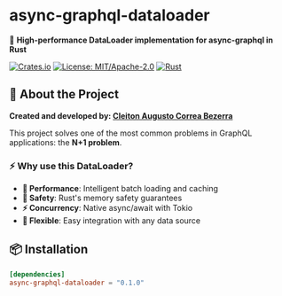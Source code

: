 # async-graphql-dataloader

🚀 **High-performance DataLoader implementation for async-graphql in Rust**

[![Crates.io](https://img.shields.io/crates/v/async-graphql-dataloader)](https://crates.io/crates/async-graphql-dataloader)
[![License: MIT/Apache-2.0](https://img.shields.io/badge/License-MIT%2FApache--2.0-blue.svg)](LICENSE-MIT)
[![Rust](https://img.shields.io/badge/rust-1.60%2B-orange.svg)](https://www.rust-lang.org)

## 🎯 **About the Project**

**Created and developed by: [Cleiton Augusto Correa Bezerra](https://github.com/cleitonaugusto)**

This project solves one of the most common problems in GraphQL applications: the **N+1 problem**.

### ⚡ **Why use this DataLoader?**

- **🚀 Performance**: Intelligent batch loading and caching
- **🦀 Safety**: Rust's memory safety guarantees
- **⚡ Concurrency**: Native async/await with Tokio
- **🔧 Flexible**: Easy integration with any data source

## 📦 **Installation**

```toml
[dependencies]
async-graphql-dataloader = "0.1.0"
